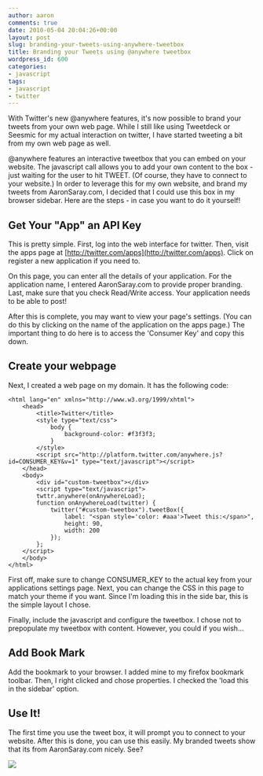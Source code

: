 ```yaml
---
author: aaron
comments: true
date: 2010-05-04 20:04:26+00:00
layout: post
slug: branding-your-tweets-using-anywhere-tweetbox
title: Branding your Tweets using @anywhere tweetbox
wordpress_id: 600
categories:
- javascript
tags:
- javascript
- twitter
---
```


With Twitter's new @anywhere features, it's now possible to brand your tweets from your own web page.  While I still like using Tweetdeck or Seesmic for my actual interaction on twitter, I have started tweeting a bit from my own web page as well.

@anywhere features an interactive tweetbox that you can embed on your website.  The javascript call allows you to add your own content to the box - just waiting for the user to hit TWEET. (Of course, they have to connect to your website.)  In order to leverage this for my own website, and brand my tweets from AaronSaray.com, I decided that I could use this box in my browser sidebar.  Here are the steps - in case you want to do it yourself!



## Get Your "App" an API Key


This is pretty simple.  First, log into the web interface for twitter.  Then, visit the apps page at [http://twitter.com/apps](http://twitter.com/apps). Click on register a new application if you need to.

On this page, you can enter all the details of your application.  For the application name, I entered AaronSaray.com to provide proper branding.  Last, make sure that you check Read/Write access.  Your application needs to be able to post!

After this is complete, you may want to view your page's settings.  (You can do this by clicking on the name of the application on the apps page.)  The important thing to do here is to access the 'Consumer Key' and copy this down.



## Create your webpage


Next, I created a web page on my domain.  It has the following code:

    
    
    
    <html lang="en" xmlns="http://www.w3.org/1999/xhtml">
        <head>
            <title>Twitter</title>
            <style type="text/css">
                body {
                    background-color: #f3f3f3;
                }
            </style>
            <script src="http://platform.twitter.com/anywhere.js?id=CONSUMER_KEY&v=1" type="text/javascript"></script>
        </head>
        <body>
            <div id="custom-tweetbox"></div>
            <script type="text/javascript">
            twttr.anywhere(onAnywhereLoad);
            function onAnywhereLoad(twitter) {
                twitter("#custom-tweetbox").tweetBox({
                    label: "<span style='color: #aaa'>Tweet this:</span>",
                    height: 90,
                    width: 200
                });
            };
        </script>
        </body>
    </html>
    



First off, make sure to change CONSUMER_KEY to the actual key from your applications settings page. Next, you can change the CSS in this page to match your theme if you want.  Since I'm loading this in the side bar, this is the simple layout I chose.

Finally, include the javascript and configure the tweetbox.  I chose not to prepopulate my tweetbox with content.  However, you could if you wish...



## Add Book Mark


Add the bookmark to your browser.  I added mine to my firefox bookmark toolbar.  Then, I right clicked and chose properties.  I checked the 'load this in the sidebar' option.



## Use It!


The first time you use the tweet box, it will prompt you to connect to your website. After this is done, you can use this easily.  My branded tweets show that its from AaronSaray.com nicely.  See?

![](http://aaronsaray.com/blog/wp-content/uploads/2010/05/tweet.jpg)
